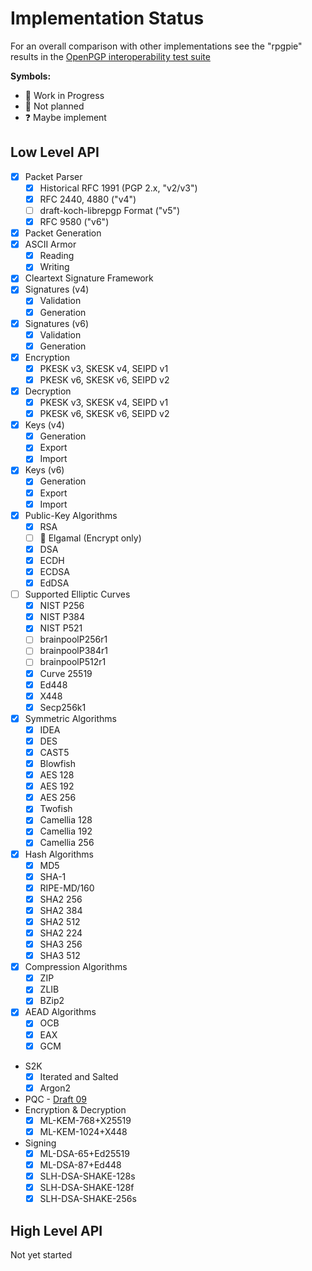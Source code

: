 # Implementation Status

For an overall comparison with other implementations
see the "rpgpie" results in the [OpenPGP interoperability test suite](https://tests.sequoia-pgp.org/)


**Symbols:**

- 🚧 Work in Progress
- 🚫 Not planned
- ❓ Maybe implement

## Low Level API

- [x] Packet Parser
  - [x] Historical RFC 1991 (PGP 2.x, "v2/v3")
  - [x] RFC 2440, 4880 ("v4")
  - [ ] draft-koch-librepgp Format ("v5")
  - [x] RFC 9580 ("v6")
- [x] Packet Generation
- [x] ASCII Armor
  - [x] Reading
  - [x] Writing
- [x] Cleartext Signature Framework
- [x] Signatures (v4)
  - [x] Validation
  - [x] Generation
- [x] Signatures (v6)
  - [x] Validation
  - [x] Generation
- [x] Encryption
  - [x] PKESK v3, SKESK v4, SEIPD v1
  - [x] PKESK v6, SKESK v6, SEIPD v2
- [x] Decryption
  - [x] PKESK v3, SKESK v4, SEIPD v1
  - [x] PKESK v6, SKESK v6, SEIPD v2
- [x] Keys (v4)
  - [x] Generation
  - [x] Export
  - [x] Import
- [x] Keys (v6)
  - [x] Generation
  - [x] Export
  - [x] Import
- [x] Public-Key Algorithms
  - [x] RSA
  - [ ] 🚫 Elgamal (Encrypt only)
  - [x] DSA
  - [x] ECDH
  - [x] ECDSA
  - [x] EdDSA
- [ ] Supported Elliptic Curves
  - [X] NIST P256
  - [X] NIST P384
  - [X] NIST P521
  - [ ] brainpoolP256r1
  - [ ] brainpoolP384r1
  - [ ] brainpoolP512r1
  - [x] Curve 25519
  - [x] Ed448
  - [x] X448
  - [x] Secp256k1
- [x] Symmetric Algorithms
  - [x] IDEA
  - [x] DES
  - [x] CAST5
  - [x] Blowfish
  - [x] AES 128
  - [x] AES 192
  - [x] AES 256
  - [x] Twofish
  - [x] Camellia 128
  - [x] Camellia 192
  - [x] Camellia 256
- [x] Hash Algorithms
  - [x] MD5
  - [x] SHA-1
  - [x] RIPE-MD/160
  - [x] SHA2 256
  - [x] SHA2 384
  - [x] SHA2 512
  - [x] SHA2 224
  - [x] SHA3 256
  - [x] SHA3 512
- [x] Compression Algorithms
  - [x] ZIP
  - [x] ZLIB
  - [x] BZip2
- [x] AEAD Algorithms
  - [x] OCB
  - [x] EAX
  - [x] GCM
- S2K
  - [x] Iterated and Salted
  - [x] Argon2

- PQC - [Draft 09](https://www.ietf.org/archive/id/draft-ietf-openpgp-pqc-09.html)
 - Encryption & Decryption
   - [x] ML-KEM-768+X25519
   - [x] ML-KEM-1024+X448
 - Signing
   - [x] ML-DSA-65+Ed25519
   - [x] ML-DSA-87+Ed448
   - [x] SLH-DSA-SHAKE-128s
   - [x] SLH-DSA-SHAKE-128f
   - [x] SLH-DSA-SHAKE-256s

## High Level API

Not yet started
